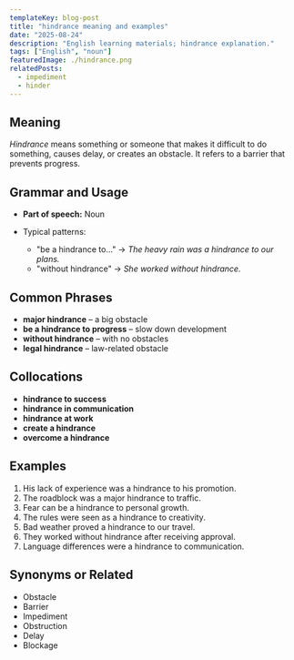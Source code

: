 ```yaml
---
templateKey: blog-post
title: "hindrance meaning and examples"
date: "2025-08-24"
description: "English learning materials; hindrance explanation."
tags: ["English", "noun"]
featuredImage: ./hindrance.png
relatedPosts:
  - impediment
  - hinder
---
```


## Meaning

_Hindrance_ means something or someone that makes it difficult to do something, causes delay, or creates an obstacle. It refers to a barrier that prevents progress.

## Grammar and Usage

- **Part of speech:** Noun
- Typical patterns:

  - "be a hindrance to…" → _The heavy rain was a hindrance to our plans._
  - "without hindrance" → _She worked without hindrance._

## Common Phrases

- **major hindrance** – a big obstacle
- **be a hindrance to progress** – slow down development
- **without hindrance** – with no obstacles
- **legal hindrance** – law-related obstacle

## Collocations

- **hindrance to success**
- **hindrance in communication**
- **hindrance at work**
- **create a hindrance**
- **overcome a hindrance**

## Examples

1. His lack of experience was a hindrance to his promotion.
2. The roadblock was a major hindrance to traffic.
3. Fear can be a hindrance to personal growth.
4. The rules were seen as a hindrance to creativity.
5. Bad weather proved a hindrance to our travel.
6. They worked without hindrance after receiving approval.
7. Language differences were a hindrance to communication.

## Synonyms or Related

- Obstacle
- Barrier
- Impediment
- Obstruction
- Delay
- Blockage
